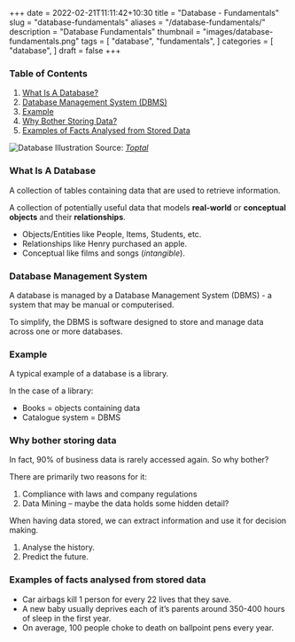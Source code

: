 +++
date = 2022-02-21T11:11:42+10:30
title = "Database - Fundamentals"
slug = "database-fundamentals"
aliases = "/database-fundamentals/"
description = "Database Fundamentals"
thumbnail = "images/database-fundamentals.png"
tags = [
    "database",
    "fundamentals",
]
categories = [
    "database",
]
draft = false
+++

### Table of Contents

1. [What Is A Database?](#what-is-a-database)
1. [Database Management System (DBMS)](#database-management-system)
1. [Example](#example)
1. [Why Bother Storing Data?](#why-bother-storing-data)
1. [Examples of Facts Analysed from Stored Data](#examples-of-facts-analysed-from-stored-data)

![Database Illustration](/images/database-fundamentals.png)
Source:
*[Toptal](https://www.toptal.com/database/database-design-bad-practices)*

### What Is A Database

A collection of tables containing data that are used to retrieve information.

A collection of potentially useful data that models **real-world** or
**conceptual objects** and their **relationships**.

- Objects/Entities like People, Items, Students, etc.
- Relationships like Henry purchased an apple.
- Conceptual like films and songs (*intangible*).

### Database Management System

A database is managed by a Database Management System (DBMS) - a system that may
be manual or computerised.

To simplify, the DBMS is software designed to store and manage data across one
or more databases.

### Example

A typical example of a database is a library.

In the case of a library:

- Books = objects containing data
- Catalogue system = DBMS

### Why bother storing data

In fact, 90% of business data is rarely accessed again. So why bother?

There are primarily two reasons for it:

1. Compliance with laws and company regulations
1. Data Mining – maybe the data holds some hidden detail?

When having data stored, we can extract information and use it for decision
making.

1. Analyse the history.
1. Predict the future.

### Examples of facts analysed from stored data

- Car airbags kill 1 person for every 22 lives that they save.
- A new baby usually deprives each of it’s parents around 350-400 hours of sleep
  in the first year.
- On average, 100 people choke to death on ballpoint pens every year.


